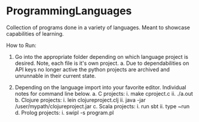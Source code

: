 # ProgrammingLanguages
Collection of programs done in a variety of languages. Meant to showcase capabilities of learning. 

How to Run:
1. Go into the appropriate folder depending on which language project is desired. Note, each file is it's own project. 
    a. Due to dependabilities on API keys no longer active the python projects are archived and unrunnable in their current state. 
    
2. Depending on the language import into your favorite editor. Individual notes for command line below.
    a. C projects:
        i. make cproject.c
        ii. ./a.out
    b. Clojure projects:
        i. lein clojureproject.clj
        ii. java -jar /user/mypath/clojureproject.jar
    c. Scala projects:
        i. run sbt
        ii. type ~run 
    d. Prolog projects:
        i. swipl -s program.pl


